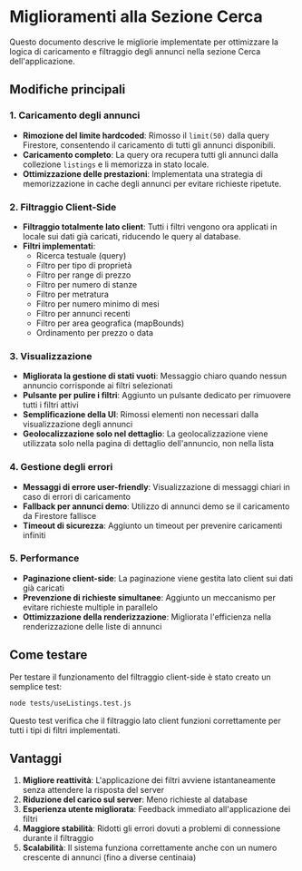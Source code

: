 # Miglioramenti alla Sezione Cerca

Questo documento descrive le migliorie implementate per ottimizzare la logica di caricamento e filtraggio degli annunci nella sezione Cerca dell'applicazione.

## Modifiche principali

### 1. Caricamento degli annunci

- **Rimozione del limite hardcoded**: Rimosso il `limit(50)` dalla query Firestore, consentendo il caricamento di tutti gli annunci disponibili.
- **Caricamento completo**: La query ora recupera tutti gli annunci dalla collezione `listings` e li memorizza in stato locale.
- **Ottimizzazione delle prestazioni**: Implementata una strategia di memorizzazione in cache degli annunci per evitare richieste ripetute.

### 2. Filtraggio Client-Side

- **Filtraggio totalmente lato client**: Tutti i filtri vengono ora applicati in locale sui dati già caricati, riducendo le query al database.
- **Filtri implementati**:
  - Ricerca testuale (query)
  - Filtro per tipo di proprietà
  - Filtro per range di prezzo
  - Filtro per numero di stanze
  - Filtro per metratura
  - Filtro per numero minimo di mesi
  - Filtro per annunci recenti
  - Filtro per area geografica (mapBounds)
  - Ordinamento per prezzo o data

### 3. Visualizzazione

- **Migliorata la gestione di stati vuoti**: Messaggio chiaro quando nessun annuncio corrisponde ai filtri selezionati
- **Pulsante per pulire i filtri**: Aggiunto un pulsante dedicato per rimuovere tutti i filtri attivi
- **Semplificazione della UI**: Rimossi elementi non necessari dalla visualizzazione degli annunci
- **Geolocalizzazione solo nel dettaglio**: La geolocalizzazione viene utilizzata solo nella pagina di dettaglio dell'annuncio, non nella lista

### 4. Gestione degli errori

- **Messaggi di errore user-friendly**: Visualizzazione di messaggi chiari in caso di errori di caricamento
- **Fallback per annunci demo**: Utilizzo di annunci demo se il caricamento da Firestore fallisce
- **Timeout di sicurezza**: Aggiunto un timeout per prevenire caricamenti infiniti

### 5. Performance

- **Paginazione client-side**: La paginazione viene gestita lato client sui dati già caricati
- **Prevenzione di richieste simultanee**: Aggiunto un meccanismo per evitare richieste multiple in parallelo
- **Ottimizzazione della renderizzazione**: Migliorata l'efficienza nella renderizzazione delle liste di annunci

## Come testare

Per testare il funzionamento del filtraggio client-side è stato creato un semplice test:

```bash
node tests/useListings.test.js
```

Questo test verifica che il filtraggio lato client funzioni correttamente per tutti i tipi di filtri implementati.

## Vantaggi

1. **Migliore reattività**: L'applicazione dei filtri avviene istantaneamente senza attendere la risposta del server
2. **Riduzione del carico sul server**: Meno richieste al database
3. **Esperienza utente migliorata**: Feedback immediato all'applicazione dei filtri
4. **Maggiore stabilità**: Ridotti gli errori dovuti a problemi di connessione durante il filtraggio
5. **Scalabilità**: Il sistema funziona correttamente anche con un numero crescente di annunci (fino a diverse centinaia) 